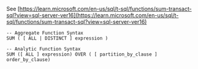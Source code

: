 See [https://learn.microsoft.com/en-us/sql/t-sql/functions/sum-transact-sql?view=sql-server-ver16](https://learn.microsoft.com/en-us/sql/t-sql/functions/sum-transact-sql?view=sql-server-ver16)
```
-- Aggregate Function Syntax    
SUM ( [ ALL | DISTINCT ] expression )  

-- Analytic Function Syntax   
SUM ([ ALL ] expression) OVER ( [ partition_by_clause ] order_by_clause)
```
